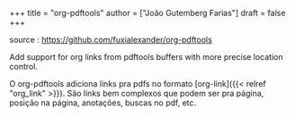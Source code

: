 +++
title = "org-pdftools"
author = ["João Gutemberg Farias"]
draft = false
+++

source
: <https://github.com/fuxialexander/org-pdftools>

Add support for org links from pdftools buffers with more precise location control.

O org-pdftools adiciona links pra pdfs no formato [org-link]({{< relref "org_link" >}}). São links bem complexos que podem ser pra página, posição na página, anotações, buscas no pdf, etc.
